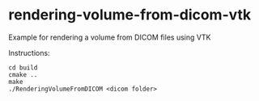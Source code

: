 # rendering-volume-from-dicom-vtk
Example for rendering a volume from DICOM files using VTK

Instructions:
```
cd build
cmake ..
make
./RenderingVolumeFromDICOM <dicom folder>
```
